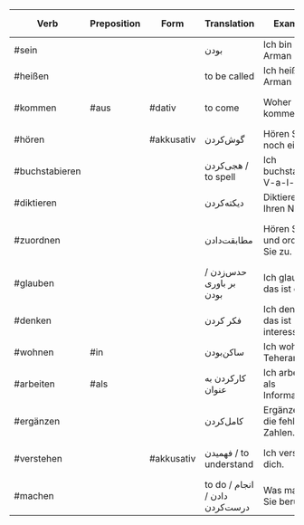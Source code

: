 
| Verb           | Preposition | Form       | Translation                    | Example                            | Example Translation                | Tags         |
| -------------- | ----------- | ---------- | ------------------------------ | ---------------------------------- | ---------------------------------- | ------------ |
| #sein          |             |            | بودن                           | Ich bin Arman                      | I'm Arman                          | #معرفی       |
| #heißen        |             |            | to be called                   | Ich heiße Arman                    | I'm called Arman.                  | #معرفی       |
| #kommen        | #aus        | #dativ     | to come                        | Woher kommen Sie?                  | Where do you come from?            | #معرفی       |
| #hören         |             | #akkusativ | گوش‌کردن                       | Hören Sie noch einmal.             | یک بار دیگه گوش کنید.              |              |
| #buchstabieren |             |            | هجی‌کردن / to spell            | Ich buchstabiere: V-a-l-...        | من هجی میکنم                       | #معرفی       |
| #diktieren     |             |            | دیکته‌کردن                     | Diktieren Sie Ihren Namen.         | اسامی‌تون رو بنویسید.              | #نوشتن       |
| #zuordnen      |             |            | مطابقت‌دادن                    | Hören Sie und ordnen Sie zu.       | گوش کنید و (موارد را) مطابقت دهید. | #جداشدنی     |
| #glauben       |             |            | حدس‌زدن / بر باوری بودن        | Ich glaube, das ist ein P.         | من حدس میزنم اون یک پی هست.        | #اظهارنظر    |
| #denken        |             |            | فکر کردن                       | Ich denke, das ist interessant.    | من فکر میکنم اون جذابه.            | #اظهارنظر    |
| #wohnen        | #in         |            | ساکن‌بودن                      | Ich wohne in Teheran.              | من ساکن تهران هستم.                | #سکونت #مکان |
| #arbeiten      | #als        |            | کارکردن به عنوان               | Ich arbeite als Informatiker.      | I work as a computer scientist.    | #شغل #کار    |
| #ergänzen      |             |            | کامل‌کردن                      | Ergänzen Sie die fehlenden Zahlen. | Fill in the missing numbers.       |              |
| #verstehen     |             | #akkusativ | فهمیدن / to understand         | Ich verstehe dich.                 | I understand you.                  |              |
| #machen        |             |            | to do / انجام دادن / درست‌کردن | Was machen Sie beruflich?          | What's your job?                   |              |
